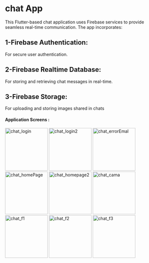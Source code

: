 # chat App

This Flutter-based chat application uses Firebase services to provide seamless real-time communication. The app incorporates:

## 1-Firebase Authentication:
For secure user authentication.

## 2-Firebase Realtime Database:
For storing and retrieving chat messages in real-time.

## 3-Firebase Storage:
For uploading and storing images shared in chats


#### Application Screens :

<div>
  <img width="140" alt="chat_login" src="https://github.com/user-attachments/assets/dffcf94c-ef60-4d4c-8205-9bb9c15cfc89">
  <img width="140" alt="chat_login2" src="https://github.com/user-attachments/assets/3396d291-0d0d-41d9-9b06-52875c7f7f69">
  <img width="140" alt="chat_errorEmal" src="https://github.com/user-attachments/assets/3bcd4d65-3584-4440-a205-d956c7093468">
  <img width="140" alt="chat_homePage" src="https://github.com/user-attachments/assets/44d2a94a-aae2-42bf-83f5-6c04ea0c4fa2">
  <img width="140" alt="chat_homepage2" src="https://github.com/user-attachments/assets/ce96cb78-4bbe-4612-9e30-248a372b64c4">
  <img width="140" alt="chat_cama" src="https://github.com/user-attachments/assets/aba4798f-203b-45e4-b81b-ea3220ce128a">
  <img width="140" alt="chat_f1" src="https://github.com/user-attachments/assets/d6825697-ed51-4c3a-b1e6-1d13f4af9776">
  <img width="140" alt="chat_f2" src="https://github.com/user-attachments/assets/215fed90-fd3d-453d-afc0-5526f6a9368d">
  <img width="140" alt="chat_f3" src="https://github.com/user-attachments/assets/70e8f303-5587-42d5-a415-0d8ddfa6bd66">
</div>
